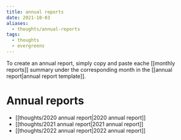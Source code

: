 ```yaml
---
title: annual reports
date: 2021-10-03
aliases:
  - thoughts/annual-reports
tags:
  - thoughts
  - evergreens
---
```

To create an annual report, simply copy and paste eache [[monthly reports]] summary under the corresponding month in the [[annual report|annual report template]].

# Annual reports

- [[thoughts/2020 annual report|2020 annual report]]
- [[thoughts/2021 annual report|2021 annual report]]
- [[thoughts/2022 annual report|2022 annual report]]